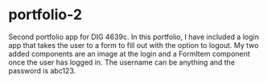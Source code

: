 # portfolio-2
Second portfolio app for DIG 4639c.
In this portfolio, I have included a login app that takes the user to a form to fill out with the option to logout. My two added components are an image at the login and a FormItem component once the user has logged in. 
The username can be anything and the password is abc123.
